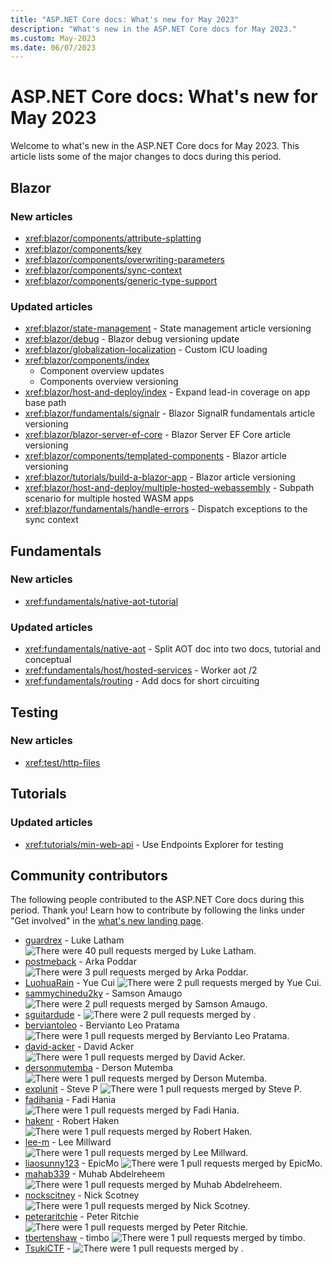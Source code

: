 ```yaml
---
title: "ASP.NET Core docs: What's new for May 2023"
description: "What's new in the ASP.NET Core docs for May 2023."
ms.custom: May-2023
ms.date: 06/07/2023
---
```


# ASP.NET Core docs: What's new for May 2023

Welcome to what's new in the ASP.NET Core docs for May 2023. This article lists some of the major changes to docs during this period.

## Blazor

### New articles

- <xref:blazor/components/attribute-splatting>
- <xref:blazor/components/key>
- <xref:blazor/components/overwriting-parameters>
- <xref:blazor/components/sync-context>
- <xref:blazor/components/generic-type-support>

### Updated articles

- <xref:blazor/state-management> - State management article versioning
- <xref:blazor/debug> - Blazor debug versioning update
- <xref:blazor/globalization-localization> - Custom ICU loading
- <xref:blazor/components/index>
  - Component overview updates
  - Components overview versioning
- <xref:blazor/host-and-deploy/index> - Expand lead-in coverage on app base path
- <xref:blazor/fundamentals/signalr> - Blazor SignalR fundamentals article versioning
- <xref:blazor/blazor-server-ef-core> - Blazor Server EF Core article versioning
- <xref:blazor/components/templated-components> - Blazor article versioning
- <xref:blazor/tutorials/build-a-blazor-app> - Blazor article versioning
- <xref:blazor/host-and-deploy/multiple-hosted-webassembly> - Subpath scenario for multiple hosted WASM apps
- <xref:blazor/fundamentals/handle-errors> - Dispatch exceptions to the sync context

## Fundamentals

### New articles

- <xref:fundamentals/native-aot-tutorial>

### Updated articles

- <xref:fundamentals/native-aot> - Split AOT doc into two docs, tutorial and conceptual
- <xref:fundamentals/host/hosted-services> - Worker aot /2
- <xref:fundamentals/routing> - Add docs for short circuiting

## Testing

### New articles

- <xref:test/http-files>

## Tutorials

### Updated articles

- <xref:tutorials/min-web-api> - Use Endpoints Explorer for testing

## Community contributors

The following people contributed to the ASP.NET Core docs during this period. Thank you! Learn how to contribute by following the links under "Get involved" in the [what's new landing page](index.yml).

- [guardrex](https://github.com/guardrex) - Luke Latham ![There were 40 pull requests merged by Luke Latham.](https://img.shields.io/badge/Merged%20Pull%20Requests-40-green)
- [postmeback](https://github.com/postmeback) - Arka Poddar ![There were 3 pull requests merged by Arka Poddar.](https://img.shields.io/badge/Merged%20Pull%20Requests-3-green)
- [LuohuaRain](https://github.com/LuohuaRain) - Yue Cui ![There were 2 pull requests merged by Yue Cui.](https://img.shields.io/badge/Merged%20Pull%20Requests-2-green)
- [sammychinedu2ky](https://github.com/sammychinedu2ky) - Samson Amaugo ![There were 2 pull requests merged by Samson Amaugo.](https://img.shields.io/badge/Merged%20Pull%20Requests-2-green)
- [sguitardude](https://github.com/sguitardude) -  ![There were 2 pull requests merged by .](https://img.shields.io/badge/Merged%20Pull%20Requests-2-green)
- [berviantoleo](https://github.com/berviantoleo) - Bervianto Leo Pratama ![There were 1 pull requests merged by Bervianto Leo Pratama.](https://img.shields.io/badge/Merged%20Pull%20Requests-1-green)
- [david-acker](https://github.com/david-acker) - David Acker ![There were 1 pull requests merged by David Acker.](https://img.shields.io/badge/Merged%20Pull%20Requests-1-green)
- [dersonmutemba](https://github.com/dersonmutemba) - Derson Mutemba ![There were 1 pull requests merged by Derson Mutemba.](https://img.shields.io/badge/Merged%20Pull%20Requests-1-green)
- [explunit](https://github.com/explunit) - Steve P ![There were 1 pull requests merged by Steve P.](https://img.shields.io/badge/Merged%20Pull%20Requests-1-green)
- [fadihania](https://github.com/fadihania) - Fadi Hania ![There were 1 pull requests merged by Fadi Hania.](https://img.shields.io/badge/Merged%20Pull%20Requests-1-green)
- [hakenr](https://github.com/hakenr) - Robert Haken ![There were 1 pull requests merged by Robert Haken.](https://img.shields.io/badge/Merged%20Pull%20Requests-1-green)
- [lee-m](https://github.com/lee-m) - Lee Millward ![There were 1 pull requests merged by Lee Millward.](https://img.shields.io/badge/Merged%20Pull%20Requests-1-green)
- [liaosunny123](https://github.com/liaosunny123) - EpicMo ![There were 1 pull requests merged by EpicMo.](https://img.shields.io/badge/Merged%20Pull%20Requests-1-green)
- [mahab339](https://github.com/mahab339) - Muhab Abdelreheem ![There were 1 pull requests merged by Muhab Abdelreheem.](https://img.shields.io/badge/Merged%20Pull%20Requests-1-green)
- [nockscitney](https://github.com/nockscitney) - Nick Scotney ![There were 1 pull requests merged by Nick Scotney.](https://img.shields.io/badge/Merged%20Pull%20Requests-1-green)
- [peteraritchie](https://github.com/peteraritchie) - Peter Ritchie ![There were 1 pull requests merged by Peter Ritchie.](https://img.shields.io/badge/Merged%20Pull%20Requests-1-green)
- [tbertenshaw](https://github.com/tbertenshaw) - timbo ![There were 1 pull requests merged by timbo.](https://img.shields.io/badge/Merged%20Pull%20Requests-1-green)
- [TsukiCTF](https://github.com/TsukiCTF) -  ![There were 1 pull requests merged by .](https://img.shields.io/badge/Merged%20Pull%20Requests-1-green)
